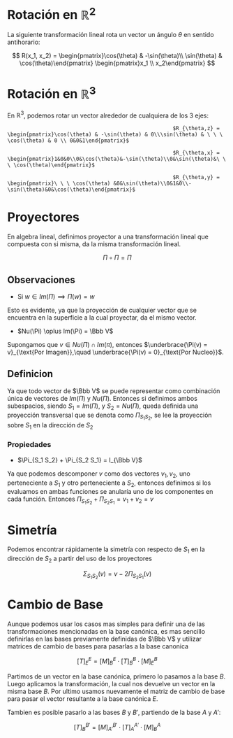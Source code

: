 # Rotación en $\mathbb{R}^2$

La siguiente transformación lineal rota un vector un ángulo $\theta$ en sentido antihorario:

$$
R(x_1, x_2) = \begin{pmatrix}\cos(\theta) & -\sin(\theta)\\ \sin(\theta) & \cos(\theta)\end{pmatrix}
\begin{pmatrix}x_1 \\ x_2\end{pmatrix}
$$

# Rotación en $\mathbb{R}^3$

En $\mathbb{R}^3$, podemos rotar un vector alrededor de cualquiera de los 3 ejes:

                                                         $R_{\theta,z} = \begin{pmatrix}\cos(\theta) & -\sin(\theta) & 0\\\sin(\theta) & \ \ \ \cos(\theta) & 0 \\ 0&0&1\end{pmatrix}$

                                                         $R_{\theta,x} = \begin{pmatrix}1&0&0\\0&\cos(\theta)&-\sin(\theta)\\0&\sin(\theta)&\ \ \ \cos(\theta)\end{pmatrix}$

                                                         $R_{\theta,y} = \begin{pmatrix}\ \ \ \cos(\theta) &0&\sin(\theta)\\0&1&0\\-\sin(\theta)&0&\cos(\theta)\end{pmatrix}$

# Proyectores

En algebra lineal, definimos proyector a una transformación lineal que compuesta con si misma, da la misma transformación lineal.

$$
\Pi \circ \Pi = \Pi
$$

## Observaciones

- Si $w \in Im(\Pi) \implies \Pi(w) = w$

Esto es evidente, ya que la proyección de cualquier vector que se encuentra en la superficie a la cual proyectar, da el mismo vector.

- $Nu(\Pi) \oplus Im(\Pi) = \Bbb V$

Supongamos que $v \in Nu(\Pi) \cap Im(\pi)$, entonces $\underbrace{\Pi(v) = v}_{\text{Por Imagen}},\quad \underbrace{\Pi(v) = 0}_{\text{Por Nucleo}}$.

## Definicion

Ya que todo vector de $\Bbb V$ se puede representar como combinación única de vectores de $Im(\Pi)$ y $Nu(\Pi)$. Entonces si definimos ambos subespacios, siendo $S_1 = Im(\Pi)$, y $S_2 = Nu(\Pi)$, queda definida una proyección transversal que se denota como $\Pi_{S_1 S_2}$, se lee la proyección sobre $S_1$ en la dirección de $S_2$

### Propiedades

- $\Pi_{S_1 S_2} + \Pi_{S_2 S_1} = I_{\Bbb V}$

Ya que podemos descomponer $v$ como dos vectores $v_1, v_2$, uno perteneciente a $S_1$ y otro perteneciente a $S_2$, entonces definimos si los evaluamos en ambas funciones se anularía uno de los componentes en cada función. Entonces $\Pi_{S_1 S_2} + \Pi_{S_2 S_1} = v_1 + v_2 = v$

# Simetría

Podemos encontrar rápidamente la simetría con respecto de $S_1$ en la dirección de $S_2$ a partir del uso de los proyectores

$$
\Sigma_{S_1 S_2}(v) = v - 2\Pi_{S_2 S_1}(v)
$$

# Cambio de Base

Aunque podemos usar los casos mas simples para definir una de las transformaciones mencionadas en la base canónica, es mas sencillo definirlas en las bases previamente definidas de $\Bbb V$ y utilizar matrices de cambio de bases para pasarlas a la base canonica

$$
[T]_E^E = [M]_B^E \cdot[T]_B^B \cdot [M]_E^B
$$

Partimos de un vector en la base canónica, primero lo pasamos a la base $B$. Luego aplicamos la transformación, la cual nos devuelve un vector en la misma base $B$. Por ultimo usamos nuevamente el matriz de cambio de base para pasar el vector resultante a la base canónica $E$.

Tambien es posible pasarlo a las bases $B$ y $B'$, partiendo de la base $A$ y $A'$:

$$
[T]_B^{B'} = [M]_{A'}^{B'} \cdot [T]_A^{A'} \cdot [M]_B^A
$$